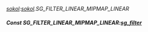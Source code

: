 _[sokol](../../modules/sokol/sokol-module.md):[sokol](../../modules/sokol/sokol-module.md).SG\_FILTER\_LINEAR\_MIPMAP\_LINEAR_
##### Const SG\_FILTER\_LINEAR\_MIPMAP\_LINEAR:[sg_filter](../../modules/sokol/sokol-sg_filter.md)
